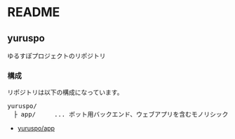 # README

## yuruspo

ゆるすぽプロジェクトのリポジトリ

### 構成

リポジトリは以下の構成になっています。

<pre>
yuruspo/
　├ app/     ... ボット用バックエンド、ウェブアプリを含むモノリシックなRailsプロジェクト
</pre>

* [yuruspo/app](https://github.com/iritec/sports_meet/tree/master/app)
